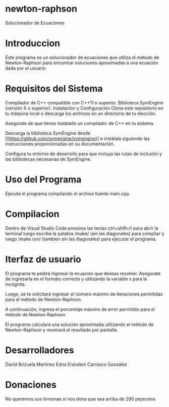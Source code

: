 # newton-raphson
Solucionador de Ecuaciones

# Introduccion

Este programa es un solucionador de ecuaciones que utiliza el método de Newton-Raphson para encontrar soluciones aproximadas a una ecuación dada por el usuario.

# Requisitos del Sistema

Compilador de C++ compatible con C++11 o superior.
Biblioteca SymEngine (versión X o superior).
Instalación y Configuración
Clona este repositorio en tu máquina local o descarga los archivos en un directorio de tu elección.

Asegúrate de que tienes instalado un compilador de C++ en tu sistema.

Descarga la biblioteca SymEngine desde [(https://github.com/symengine/symengine)] e instálala siguiendo las instrucciones proporcionadas en su documentación.

Configura tu entorno de desarrollo para que incluya las rutas de inclusión y las bibliotecas necesarias de SymEngine.

# Uso del Programa

Ejecuta el programa compilando el archivo fuente main.cpp.

# Compilacion 

Dentro de Visual Studio Code presiona las teclas ctrl+shift+ñ para abrir la terminal luego escribe la palabra /make/ (sin las diagonales) para compilar 
y luego /make run/ (tambien sin las diagonales) para ejecutar el programa.

# Iterfaz de usuario

El programa te pedirá ingresar la ecuación que deseas resolver. Asegúrate de ingresarla en el formato correcto y utilizando la variable x para la incógnita.

Luego, se te solicitará ingresar el número máximo de iteraciones permitidas para el método de Newton-Raphson.

A continuación, ingresa el porcentaje máximo de error permitido para el método de Newton-Raphson.

El programa calculará una solución aproximada utilizando el método de Newton-Raphson y mostrará el resultado por pantalla.

# Desarrolladores

David Brizuela Martinez
Edna Erandeni Carrasco Gonzalez

# Donaciones 

No queremos sus limosnas si nos dona que sea arriba de 200 pejecoins
